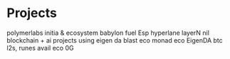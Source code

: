 # Projects
polymerlabs
initia & ecosystem
babylon
fuel
Esp
hyperlane
layerN
nil
blockchain + ai
projects using eigen da
blast eco
monad eco
EigenDA
btc l2s, runes
avail eco
0G
